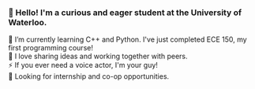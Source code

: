 ### 👋 Hello! I'm a curious and eager student at the University of Waterloo.   
🏫 I’m currently learning C++ and Python. I've just completed ECE 150, my first programming course!  
👯 I love sharing ideas and working together with peers.  
⚡ If you ever need a voice actor, I'm your guy!  
🏦 Looking for internship and co-op opportunities.  


<!--
**BrewedCoffee/BrewedCoffee** is a ✨ _special_ ✨ repository because its `README.md` (this file) appears on your GitHub profile.
